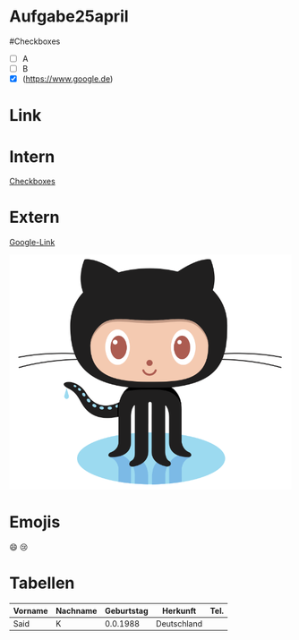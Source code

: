 # Aufgabe25april

#Checkboxes 
- [ ] A
- [ ] B
- [X] (https://www.google.de)

# Link

# Intern
[Checkboxes](#Checkboxes)  

# Extern
[Google-Link](https://www.google.de)

![Pinguin](/images/logo.png)

# Emojis

:smile:
:cry:
# Tabellen

| Vorname | Nachname | Geburtstag | Herkunft | Tel.|      
| ---     |---       |---         |---       | ---| 
|Said | K    | 0.0.1988| Deutschland| | 040-000|


